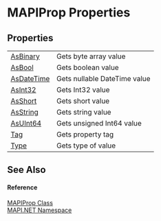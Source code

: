 # MAPIProp Properties




## Properties
<table>
<tr>
<td><a href="P_MAPI_NET_MAPIProp_AsBinary.md">AsBinary</a></td>
<td>Gets byte array value</td></tr>
<tr>
<td><a href="P_MAPI_NET_MAPIProp_AsBool.md">AsBool</a></td>
<td>Gets boolean value</td></tr>
<tr>
<td><a href="P_MAPI_NET_MAPIProp_AsDateTime.md">AsDateTime</a></td>
<td>Gets nullable DateTime value</td></tr>
<tr>
<td><a href="P_MAPI_NET_MAPIProp_AsInt32.md">AsInt32</a></td>
<td>Gets Int32 value</td></tr>
<tr>
<td><a href="P_MAPI_NET_MAPIProp_AsShort.md">AsShort</a></td>
<td>Gets short value</td></tr>
<tr>
<td><a href="P_MAPI_NET_MAPIProp_AsString.md">AsString</a></td>
<td>Gets string value</td></tr>
<tr>
<td><a href="P_MAPI_NET_MAPIProp_AsUInt64.md">AsUInt64</a></td>
<td>Gets unsigned Int64 value</td></tr>
<tr>
<td><a href="P_MAPI_NET_MAPIProp_Tag.md">Tag</a></td>
<td>Gets property tag</td></tr>
<tr>
<td><a href="P_MAPI_NET_MAPIProp_Type.md">Type</a></td>
<td>Gets type of value</td></tr>
</table>

## See Also


#### Reference
<a href="T_MAPI_NET_MAPIProp.md">MAPIProp Class</a>  
<a href="N_MAPI_NET.md">MAPI.NET Namespace</a>  
